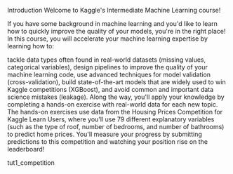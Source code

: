 Introduction
Welcome to Kaggle's Intermediate Machine Learning course!

If you have some background in machine learning and you'd like to learn how to quickly improve the quality of your models, you're in the right place! In this course, you will accelerate your machine learning expertise by learning how to:

tackle data types often found in real-world datasets (missing values, categorical variables),
design pipelines to improve the quality of your machine learning code,
use advanced techniques for model validation (cross-validation),
build state-of-the-art models that are widely used to win Kaggle competitions (XGBoost), and
avoid common and important data science mistakes (leakage).
Along the way, you'll apply your knowledge by completing a hands-on exercise with real-world data for each new topic. The hands-on exercises use data from the Housing Prices Competition for Kaggle Learn Users, where you'll use 79 different explanatory variables (such as the type of roof, number of bedrooms, and number of bathrooms) to predict home prices. You'll measure your progress by submitting predictions to this competition and watching your position rise on the leaderboard!

tut1_competition
